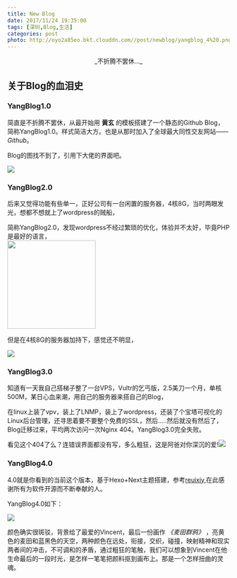 ```yaml
---
title: New Blog
date: 2017/11/24 19:35:00
tags: [深圳,Blog,生活]
categories: post
photo: http://oyo2a85eo.bkt.clouddn.com//post/newblog/yangblog_4%20.png
---
```


<center>_不折腾不罢休..._</center>
<!-- more -->

## 关于Blog的血泪史

### YangBlog1.0

简直是不折腾不罢休，从最开始用 **黄玄** 的模板搭建了一个静态的Github Blog，简称YangBlog1.0。样式简洁大方。也是从那时加入了全球最大同性交友网站—— *Github*。

Blog的图找不到了，引用下大佬的界面吧。

<img id="YangBlog1" src="http://oyo2a85eo.bkt.clouddn.com//post/newblog/yangblog_1.png">

### YangBlog2.0

后来又觉得功能有些单一，正好公司有一台闲置的服务器，4核8G，当时两眼发光，想都不想就上了wordpress的贼船，

简称YangBlog2.0，发现wordpress不经过繁琐的优化，体验并不太好，毕竟PHP是最好的语言，<br>
<img src="http://oyo2a85eo.bkt.clouddn.com//post/newblog/huaji.jpg" height="200" width="200">

但是在4核8G的服务器加持下，感觉还不明显，

<img id="YangBlog2" src="http://oyo2a85eo.bkt.clouddn.com//post/newblog/yangblog_2.png">

### YangBlog3.0

知道有一天我自己搭梯子整了一台VPS，Vultr的乞丐版，2.5美刀一个月，单核500M，某日心血来潮，用自己的服务器来搭自己的Blog，

在linux上装了vpv，装上了LNMP，装上了wordpress，还装了个宝塔可视化的Linux后台管理，还寻思着要不要整个免费的SSL，然后.....然后就没有然后了，Blog迁移过来，平均两次访问一次Nginx 404。YangBlog3.0完全失败。

看见这个404了么？连错误界面都没有写，多么粗狂，这是阿爸对你深沉的爱!<img id="nginx404" src="http://oyo2a85eo.bkt.clouddn.com//post/newblog/nginx_404.png">

### YangBlog4.0

4.0就是你看到的当前这个版本，基于Hexo+Next主题搭建，参考<a href="https://reuixiy.github.io/">reuixiy</a>,在此感谢所有为软件开源而不断奉献的人。

YangBlog4.0如下：

<img id="YangBlog4" src="http://oyo2a85eo.bkt.clouddn.com//post/newblog/yangblog_4%20.png">

颜色确实很斑驳，背景给了最爱的Vincent，最后一份画作 *《麦田群鸦》* ，亮黄色的麦田和蓝黑色的天空，两种颜色在远处，衔接，交织，碰撞，映射精神和现实两者间的冲击，不可调和的矛盾，通过粗狂的笔触，我们可以想象到Vincent在他生命最后的一段时光，是怎样一笔笔把颜料抠到画布上。那是一个怎样扭曲的灵魂。<br>
